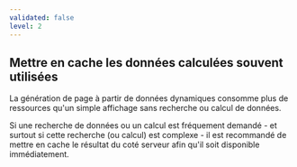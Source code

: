 ```yaml
---
validated: false
level: 2
---
```


## Mettre en cache les données calculées souvent utilisées

La génération de page à partir de données dynamiques consomme plus de ressources qu'un simple affichage sans recherche ou calcul de données.

Si une recherche de données ou un calcul est fréquement demandé - et surtout si cette recherche (ou calcul) est complexe - il est recommandé de mettre en cache le résultat du coté serveur afin qu'il soit disponible immédiatement.
